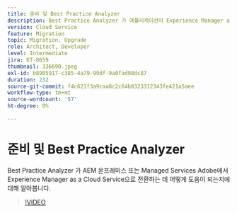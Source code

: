 ```yaml
---
title: 준비 및 Best Practice Analyzer
description: Best Practice Analyzer 가 애플리케이션이 Experience Manager as a Cloud Service 분석기로 이동할 준비를 하는 데 어떻게 도움이 되는지 알아봅니다.
version: Cloud Service
feature: Migration
topic: Migration, Upgrade
role: Architect, Developer
level: Intermediate
jira: KT-8659
thumbnail: 336690.jpeg
exl-id: b8905917-c385-4a79-99df-9a0fad98dc87
duration: 232
source-git-commit: f4c621f3a9caa8c2c64b8323312343fe421a5aee
workflow-type: tm+mt
source-wordcount: '57'
ht-degree: 0%

---
```


# 준비 및 Best Practice Analyzer

Best Practice Analyzer 가 AEM 온프레미스 또는 Managed Services Adobe에서 Experience Manager as a Cloud Service으로 전환하는 데 어떻게 도움이 되는지에 대해 알아봅니다.

>[!VIDEO](https://video.tv.adobe.com/v/336690?quality=12&learn=on)

